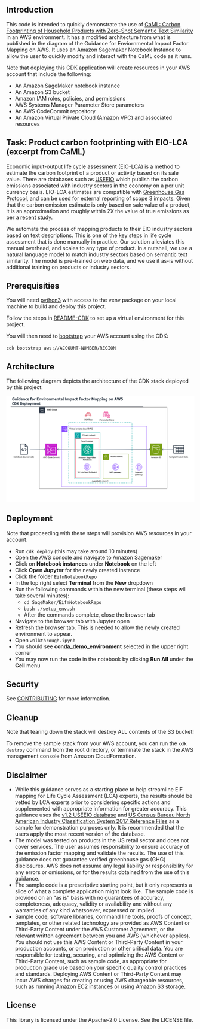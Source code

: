 ## Introduction

This code is intended to quickly demonstrate the use of [CaML: Carbon Footprinting of Household Products with Zero-Shot Semantic Text Similarity](https://www.amazon.science/publications/caml-carbon-footprinting-of-household-products-with-zero-shot-semantic-text-similarity) in an AWS environment. It has a modified architecture from what is published in the diagram of the Guidance for Enviornmental Impact Factor Mapping on AWS. It uses an Amazon Sagemaker Notebook Instance to allow the user to quickly modify and interact with the CaML code as it runs.

Note that deploying this CDK application will create resources in your AWS account that include the following:
- An Amazon SageMaker notebook instance
- An Amazon S3 bucket
- Amazon IAM roles, policies, and permissions
- AWS Systems Manager Parameter Store parameters
- An AWS CodeCommit repository
- An Amazon Virtual Private Cloud (Amazon VPC) and associated resources

## Task: Product carbon footprinting with EIO-LCA (excerpt from CaML)

Economic input-output life cycle assessment (EIO-LCA) is a method to estimate the carbon footprint of a product or activity based on its sale value. There are databases such as [USEEIO](https://www.epa.gov/land-research/us-environmentally-extended-input-output-useeio-technical-content) which publish the carbon emissions associated with industry sectors in the economy on a per unit currency basis. EIO-LCA estimates are compatible with [Greenhouse Gas Protocol](https://ghgprotocol.org/), and can be used for external reporting of scope 3 impacts. Given that the carbon emission estimate is only based on sale value of a product, it is an approximation and roughly within 2X the value of true emissions as per a [recent study](https://onlinelibrary.wiley.com/doi/pdf/10.1111/jiec.13271). 

We automate the process of mapping products to their EIO industry sectors based on text descriptions. This is one of the key steps in life cycle assessment that is done manually in practice. Our solution alleviates this manual overhead, and scales to any type of product. In a nutshell, we use a natural language model to match industry sectors based on semantic text similarity. The model is pre-trained on web data, and we use it as-is without additional training on products or industry sectors.


## Prerequisities
You will need [python3](https://www.python.org/downloads/) with access to the venv package on your local machine to build and deploy this project.

Follow the steps in [README-CDK](/README-CDK.md) to set up a virtual environment for this project.

You will then need to [bootstrap](https://docs.aws.amazon.com/cdk/v2/guide/getting_started.html#getting_started_bootstrap) your AWS account using the CDK:

`cdk bootstrap aws://ACCOUNT-NUMBER/REGION`

## Architecture

The following diagram depicts the architecture of the CDK stack deployed by this project:

![CDK architecture](/assets/sample-code-architecture-diagram.png)

## Deployment

Note that proceeding with these steps will provision AWS resources in your account.
- Run `cdk deploy` (this may take around 10 minutes)
- Open the AWS console and navigate to Amazon Sagemaker
- Click on **Notebook instances** under **Notebook** on the left
- Click **Open Jupyter** for the newly created instance
- Click the folder `EifmNotebookRepo`
- In the top right select **Terminal** from the **New** dropdown
- Run the following commands within the new terminal (these steps will take several minutes):
    - `cd SageMaker/EifmNotebookRepo`
    - `bash ./setup_env.sh`
    - After the commands complete, close the browser tab
- Navigate to the browser tab with Jupyter open
- Refresh the browser tab. This is needed to allow the newly created environment to appear.
- Open `walkthrough.ipynb`
- You should see **conda_demo_environment** selected in the upper right corner
- You may now run the code in the notebook by clicking **Run All** under the **Cell** menu

## Security

See [CONTRIBUTING](CONTRIBUTING.md#security-issue-notifications) for more information.

## Cleanup

Note that tearing down the stack will destroy ALL contents of the S3 bucket!

To remove the sample stack from your AWS account, you can run the `cdk destroy` command from the root directory, or terminate the stack in the AWS management console from Amazon CloudFormation.

## Disclaimer
- While this guidance serves as a starting place to help streamline EIF mapping for Life Cycle Assessment (LCA) experts, the results should be vetted by LCA experts prior to considering specific actions and supplemented with appropriate information for greater accuracy. This guidance uses the [v1.2 USEEIO database](https://edg.epa.gov/metadata/catalog/search/resource/details.page?uuid=https://doi.org/10.23719/1528686) and [US Census Bureau North American Industry Classification System 2017 Reference Files](https://www.census.gov/naics/?48967) as a sample for demonstration purposes only. It is recommended that the users apply the most recent version of the database.
- The model was tested on products in the US retail sector and does not cover services. The user assumes responsibility to ensure accuracy of the emission factor mapping and validate the results. The use of this guidance does not guarantee verified greenhouse gas (GHG) disclosures. AWS does not assume any legal liability or responsibility for any errors or omissions, or for the results obtained from the use of this guidance.
- The sample code is a prescriptive starting point, but it only represents a slice of what a complete application might look like.. The sample code is provided on an “as is” basis with no guarantees of accuracy, completeness, adequacy, validity or availability and without any warranties of any kind whatsoever, expressed or implied.
- Sample code, software libraries, command line tools, proofs of concept, templates, or other related technology are provided as AWS Content or Third-Party Content under the AWS Customer Agreement, or the relevant written agreement between you and AWS (whichever applies). You should not use this AWS Content or Third-Party Content in your production accounts, or on production or other critical data. You are responsible for testing, securing, and optimizing the AWS Content or Third-Party Content, such as sample code, as appropriate for production grade use based on your specific quality control practices and standards. Deploying AWS Content or Third-Party Content may incur AWS charges for creating or using AWS chargeable resources, such as running Amazon EC2 instances or using Amazon S3 storage.

## License

This library is licensed under the Apache-2.0 License. See the LICENSE file.